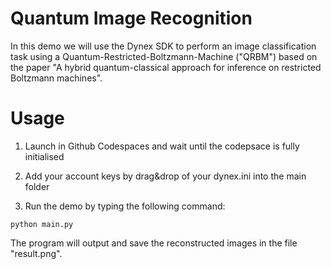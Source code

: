 # Quantum Image Recognition
In this demo we will use the Dynex SDK to perform an image classification task using a Quantum-Restricted-Boltzmann-Machine ("QRBM") based on the paper "A hybrid quantum-classical approach for inference on restricted Boltzmann machines".

# Usage

1. Launch in Github Codespaces and wait until the codepsace is fully initialised

2. Add your account keys by drag&drop of your dynex.ini into the main folder

3. Run the demo by typing the following command:

```
python main.py
```

The program will output and save the reconstructed images in the file "result.png".


